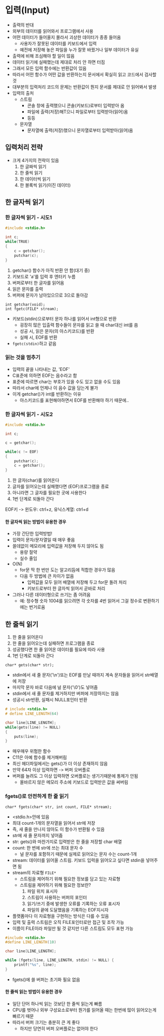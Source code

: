 # 입력(Input)

- 출력의 반대
- 외부의 데이터를 읽어와서 프로그램에서 사용
- 어떤 데이터가 들어올지 몰라서 괴상한 데이터가 종종 들어옴
  - 사용자가 잘못된 데이터를 키보드에서 입력
  - 예전에 저장해 놓은 파일을 누가 잘못 바꿨거나 일부 데이터가 유실
- 출력에 비해 조심해야 할 일이 많음
- 데이터 읽기에 실패했는데 제대로 처리 안 하면 터짐
- 그래서 모든 입력 함수에는 반환값이 있음
- 따라서 어떤 함수가 어떤 값을 반환하는지 문서에서 확실히 읽고 코드에서 검사할 것
- 대부분의 입력처리 코드의 문제는 반환값이 뭔지 문서를 제대로 안 읽어봐서 발생
- 입력의 출처
  - 스트림
    - 콘솔 창에 출력했으니 콘솔(키보드)로부터 입력받아 옴
    - 파일에 출력(저장)해T으니 파일로부터 입력받아(읽어)옴
    - 등등
  - 문자열
    - 문자열에 출력(저장)했으니 문자열로부터 입력받아(읽어)옴

## 입력처리 전략

- 크게 4가지의 전략이 있음
  1) 한 글짜씩 읽기
  2) 한 줄씩 읽기
  3) 한 데이터씩 읽기
  4) 한 블록씩 읽기(이진 데이터)

## 한 글자씩 읽기

### 한 글자씩 읽기 - 시도1

```c
#include <stdio.h>

int c;
while(TRUE)
{
    c = getchar();
    putchar(c);
}
```

1. getchar() 함수가 아직 반환 안 함(대기 중)
2. 키보드로 'a'를 입력 후 엔터키 누름
3. 버퍼로부터 한 글자를 읽어옴
4. 읽은 문자를 출력
5. 버퍼에 문자가 남아있으므로 3으로 돌아감

`int getchar(void);`  
`int fgetc(FILE* stream);`

- 키보드(stdin)으로부터 문자 하나를 읽어서 int형으로 반환
  - 굉장히 많은 입출력 함수들이 문자를 읽고 쓸 때 char대신 int를 씀
  - 성공 시, 읽은 문자(의 아스키코드)를 반환
  - 실패 시, EOF를 반환
- `fgetc(stdin)`하고 같음

### 읽는 것을 멈추기

- 입력의 끝을 나타내는 값, 'EOF'
- C표준에 의하면 EOF는 음수라고 함
- 표준에 따르면 char는 부호가 있을 수도 있고 없을 수도 있음
- 따라서 char에 언제나 이 음수 값을 담는게 불가
- 이게 getchar()가 int를 반환하는 이유
  - 아스키코드를 표현해야하면서 EOF를 반환해야 하기 때문에..

### 한 글자씩 읽기 - 시도2

```c
#include <stdio.h>

int c;

c = getchar();

while(c != EOF)
{
    putchar(c);
    c = getchar();
}
```

1. 한 글자(char)를 읽어온다
2. 글자를 읽어오는데 실패했다면 (EOF)프로그램을 종료
3. 아니라면 그 글자를 필요한 곳에 사용한다
4. 1번 단계로 되돌아 간다

EOF키 -> 윈도우: ctrl+z, 유닉스계열: ctrl+d

#### 한 글자씩 읽는 방법이 유용한 경우

- 가장 간단한 입력방법!
- 입력이 문자/문자열일 때 매우 좋음
- 쓸데없이 메모리에 입력값을 저장해 두지 않아도 됨
  - 용량 절약
  - 실수 줄임
- O(N)
  - for문 딱 한 번만 도는 알고리듬에 적합한 경우가 많음
  - 다음 두 방법에 큰 차이가 없음
    - 입력값을 모두 읽어 배열에 저장해 두고 for문 돌려 처리
    - 키보드로부터 한 글자씩 읽어서 곧바로 처리
- 그러나 다른 데이터형으로 쓰기는 좀 어려움
  - 예: 정수형 숫자 1004를 읽으려면 각 숫자를 4번 읽어서 그걸 정수로 변환하기에는 번거로움

## 한 줄씩 읽기

1. 한 줄을 읽어온다
2. 한 줄을 읽어오는데 실패하면 프로그램을 종료
3. 성공했다면 한 줄 읽어온 데이터를 필요에 따라 사용
4. 1번 단계로 되돌아 간다

`char* gets(char* str);`

- stdin에서 새 줄 문자('\n')또는 EOF를 만날 때까지 계속 문자들을 읽어서 str배열에 저장
- 마지막 문자 바로 다음에 널 문자('\0')도 넣어줌
- stdin에서 새 줄 문자를 제거하지만 버퍼에 저장하지는 않음
- 성공시 str반환, 실패시 NULL포인터 반환

```c
# include <stdio.h>
# define LINE_LENGTH(64)

char line[LINE_LENGTH];
while(gets(line) != NULL)
{
    puts(line);
}
```

- 매우매우 위험한 함수
- C11은 아예 함수를 제거해버림
- 최신 헤더파일에서는 gets()가 더 이상 존재하지 않음
- 만약 64자 이상 입력하면 -> 버퍼 오버플로
- 버퍼를 늘려도 그 이상 입력하면 오버플로는 생기기때문에 통제가 안됨
  - 올바르지 않은 메모리 주소에 키보드로 입력받은 값을 써버림

### fgets()로 안전하게 한 줄 읽기

`char* fgets(char* str, int count, FILE* stream);`

- <stdio.h>안에 있음
- 최대 count-1개의 문자열을 읽어서 str에 저장
- 즉, 새 줄을 만나지 않아도 이 함수가 반환될 수 있음
- str에 새 줄 문자까지 넣어줌
- str: gets()와 마찬가지로 입력받은 한 줄을 저장할 char 배열
- count: 한 번에 str에 쓰는 최대 문자 수
  - 널 문자를 포함하기 때문에 실제로 읽어오는 문자 수는 count-1개
- stream: 데이터를 읽어올 스트림. 키보드 입력을 읽어오고 싶다면 stdin을 넣어주면 됨
- stream의 자료형 `FILE*`
  - 스트림을 제어하기 위해 필요한 정보를 담고 있는 자료형
  - 스트림을 제어하기 위해 필요한 정보란?
    1. 파일 위치 표시자
    2. 스트림이 사용하는 버퍼의 포인터
    3. 읽기/쓰기 중에 발생한 오류를 기록하는 오류 표시자
    4. 파일의 끝에 도달했음을 기록하는 EOF지시자
- 플랫폼마다 이 자료형을 구현하는 방식은 다를 수 있음
- 입력 및 출력 스트림은 오직 FILE포인터로만 접근 및 조작 가능
- 이름이 FILE이라 파일만 될 것 같지만 다른 스트림도 모두 표현 가능

```c
#include <stdio.h>
#define LINE_LENGTH(10)

char line[LINE_LENGTH];

while (fgets(line, LINE_LENGTH, stdin) != NULL) {
    printf("%s", line);
}
```

- fgets()에 쓸 버퍼는 초기화 필요 없음

#### 한 줄씩 읽는 방법이 유용한 경우

- 일단 단어 하나씩 읽는 것보단 한 줄씩 읽는게 빠름
- CPU를 벗어나 외부 구성요소로부터 뭔가를 읽어올 때는 한번에 많이 읽어오는게 빠르기 때문
- 따라서 버퍼 크기는 충분히 큰 게 좋다
  - 하지만 당연히 버퍼 오버플로는 없어야 한다
